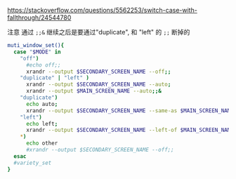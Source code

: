 https://stackoverflow.com/questions/5562253/switch-case-with-fallthrough/24544780

注意 通过 `;;&` 继续之后是要通过"duplicate", 和 "left" 的 `;;` 断掉的

```sh
muti_window_set(){
  case "$MODE" in
    "off")
      #echo off;;
      xrandr --output $SECONDARY_SCREEN_NAME --off;;
    "duplicate" | "left" )
      xrandr --output $SECONDARY_SCREEN_NAME --auto;
      xrandr --output $MAIN_SCREEN_NAME --auto;;&
    "duplicate")
      echo auto;
      xrandr --output $SECONDARY_SCREEN_NAME --same-as $MAIN_SCREEN_NAME;;
    "left")
      echo left;
      xrandr --output $SECONDARY_SCREEN_NAME --left-of $MAIN_SCREEN_NAME;;
    *)
      echo other
      #xrandr --output $SECONDARY_SCREEN_NAME --off;;
  esac
  #variety_set
}
```


